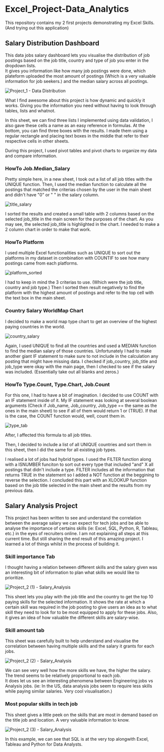# Excel_Project-Data_Analytics
This repository contains my 2 first projects demonstrating my Excel Skills. (And trying out this application)  
## Salary Distribution Dashboard  
This data jobs salary dashboard lets you visualise the distribution of job postings based on the job title, country and type of job you enter in the dropdown lists.  
It gives you information like how many job postings were done, which plateform uploaded the most amount of postings (Which is a very valuable information for job seekers.) and the median salary across all postings. 
  
![Project_1 - Data Distribution](https://github.com/user-attachments/assets/878dcf10-7324-4265-9748-904b88aa2bf4)  
  
What I find awesome about this project is how dynamic and quickly it works. Giving you the information you need without having to look through tables, lists and whatnot. 

In this sheet, we can find three lists I implemented using data validation, I also gave these cells a name as an easy reference in formulas. At the bottom, you can find three boxes with the results. I made them using a regular rectangle and placing text boxes in the middle that refer to their respective cells in other sheets. 

During this project, I used pivot tables and pivot charts to organize my data and compare information. 

### HowTo Job.Median_Salary
Pretty simple here, in a new sheet, I took out a list of all job titles with the UNIQUE function. Then, I used the median function to calculate all the postings that matched the criterias chosen by the user in the main sheet and didn't have "0" or " " in the salary column.

![title_salary](https://github.com/user-attachments/assets/83078898-8918-4015-b64b-b02fb3726290)

I sorted the results and created a small table with 2 columns based on the selected job_title in the main screen for the purposes of the chart. As you may see, the selected job_title is highlighted in the chart. I needed to make a 2 column chart in order to make that work. 

### HowTo Platform
I used multiple Excel functionalities such as UNIQUE to sort out the platforms in my dataset in combination with COUNTIF to see how many postings came from each platforms. 

![platform_sorted](https://github.com/user-attachments/assets/3487b22e-14e3-4011-ae34-b9f029e4e091)

I had to keep in mind the 3 criterias to use. (Which were the job title, country and job type.) Then I sorted then result negatively to find the platform with the highest amount of postings and refer to the top cell with the text box in the main sheet. 

### Country Salary WorldMap Chart
I decided to make a world map type chart to get an overview of the highest paying countries in the world.

![country_salary](https://github.com/user-attachments/assets/9642f41f-61c0-4fb7-a398-867b2468d1df)

Again, I used UNIQUE to find all the countries and used a MEDIAN function to find the median salary of those countries. Unfortunately I had to make another giant IF statement to make sure to not include in the calculation any posting that might have missing data. I checked if job_country, job_title and job_type were okay with the main page, then I checked to see if the salary was included. (Essentially take out all blanks and zeros.)
### 

### HowTo Type.Count, Type.Chart, Job.Count
For this one, I had to have a bit of imagination. I decided to use COUNT with an IF statement inside of it. My IF statement was looking at several boolean arguments (Check if Job_name, Job_country, Job_type == the same as the ones in the main sheet) to see if all of them would return 1 or (TRUE). If that is the case, the COUNT function would, well, count them in. 

![type_tab](https://github.com/user-attachments/assets/64d71443-6901-4d96-b933-37a9d781b66c)

After, I affected this formula to all job titles.

Then, I decided to include a list of all UNIQUE countries and sort them in this sheet, then I did the same for all existing job types. 

I realised a lot of jobs had hybrid types. I used the FILTER function along with a ISNUMBER funciton to sort out every type that included "and" X all postings that didn't include a type. FILTER includes all the information that returns TRUE in the statement so I added a NOT function at the beggining to reverse the selection. I concluded this part with an XLOOKUP function based on the job title selected in the main sheet and the results from my previous data.




## Salary Analysis Project
This project has been written to see and understand the correlation between the average salary we can expect for tech jobs and be able to analyse the importance of certains skills (ie: Excel, SQL, Python, R, Tableau, etc.) in the eyes of recruiters online. I am not explaining all steps at this current time. But still sharing the end result of this amazing project. I learned a lot of things whilst in the process of building it. 

### Skill importance Tab
I thought having a relation between different skills and the salary given was an interesting bit of information to plan what skills we would like to prioritize. 

![Project_2 (1) - Salary_Analysis](https://github.com/user-attachments/assets/ce9a33f1-d6f7-47ef-a4b5-c172b23cb910)  

This sheet lets you play with the job title and the country to get the top 10 paying skills for the selected information. It shows the rate at which a certain skill was required in the job posting to give users an idea as to what skill they need to look for to be most equipped to apply for these jobs. Also, it gives an idea of how valuable the different skills are salary-wise. 

### Skill amount tab
This sheet was carefully built to help understand and visualise the correlation between having multiple skills and the salary it grants for each jobs. 

![Project_2 (2) - Salary_Analysis](https://github.com/user-attachments/assets/03fc50c8-da9e-4be0-b600-dbb7bc1751aa)

We can see very well how the more skills we have, the higher the salary. The trend seems to be relatively proportional to each job.  
It does let us see an interesting phenomena between Engineering jobs vs Analysis jobs. (ie: In the US, data analysis jobs seem to require less skills while paying similar salaries. Very cool visualisation.)

### Most popular skills in tech job

This sheet gives a little peek on the skills that are most in demand based on the title job and location. A very valuable information to know. 

![Project_2 (3) - Salary_Analysis](https://github.com/user-attachments/assets/c8ded3b8-c891-45e9-bd1b-95aa7712babb)

In this example, we can see that SQL is at the very top alongwith Excel, Tableau and Python for Data Analysts. 
